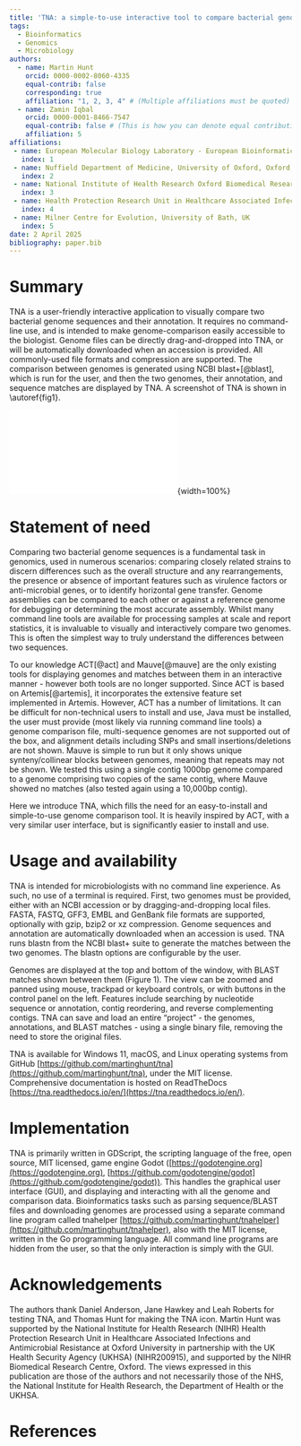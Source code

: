 ```yaml
---
title: 'TNA: a simple-to-use interactive tool to compare bacterial genomes'
tags:
  - Bioinformatics
  - Genomics
  - Microbiology
authors:
  - name: Martin Hunt
    orcid: 0000-0002-8060-4335
    equal-contrib: false
    corresponding: true
    affiliation: "1, 2, 3, 4" # (Multiple affiliations must be quoted)
  - name: Zamin Iqbal
    orcid: 0000-0001-8466-7547
    equal-contrib: false # (This is how you can denote equal contributions between multiple authors)
    affiliation: 5
affiliations:
 - name: European Molecular Biology Laboratory - European Bioinformatics Institute, Hinxton, UK
   index: 1
 - name: Nuffield Department of Medicine, University of Oxford, Oxford, UK
   index: 2
 - name: National Institute of Health Research Oxford Biomedical Research Centre, John Radcliffe Hospital, Headley Way, Oxford, UK
   index: 3
 - name: Health Protection Research Unit in Healthcare Associated Infections and Antimicrobial Resistance, University of Oxford, Oxford, UK
   index: 4
 - name: Milner Centre for Evolution, University of Bath, UK
   index: 5
date: 2 April 2025
bibliography: paper.bib
---
```



# Summary
TNA is a user-friendly interactive application to visually compare two
bacterial genome sequences and their annotation. It requires no command-line
use, and is intended to make genome-comparison easily accessible to the
biologist. Genome files can be directly drag-and-dropped into TNA, or will be
automatically downloaded when an accession is provided. All commonly-used file
formats and compression are supported. The comparison between genomes is
generated using NCBI blast+[@blast], which is run for the user, and then the
two genomes, their annotation, and sequence matches are displayed by TNA. A
screenshot of TNA is shown in \autoref{fig1}.



![Figure 1 Screenshots of TNA comparing the Shigella flexneri 2a genome
GCF\_000007405.1 [@flexneri] - shown at the top - with the Escherichia
coli K-12 substr. MG1655 GCF\_000005845.2 [@k12] - shown at the bottom.
BLAST matches are shown in red when the direction of
the match is the same in both genomes, and in blue when they are in opposite
directions. To reduce noise in the screenshot, only matches of at least 2000bp
and 95% identity are shown (configurable by the user via the panel on the
left). Annotation features on the forward/reverse strand are shown in the
top/bottom of each contig. a) Default view, showing the complete genomes and
their overall structural similarities. b) Zoomed to the base-pair level,
matching nucleotides marked with black lines, SNPs are in orange, and
non-parallel black lines denote indels in the
alignment.\label{fig1}](fig1.pdf){width=100%}


# Statement of need
Comparing two bacterial genome sequences is a fundamental task in genomics,
used in numerous scenarios: comparing closely related strains to discern
differences such as the overall structure and any rearrangements, the presence
or absence of important features such as virulence factors or anti-microbial
genes, or to identify horizontal gene transfer. Genome assemblies can be
compared to each other or against a reference genome for debugging or
determining the most accurate assembly. Whilst many command line tools are
available for processing samples at scale and report statistics, it is
invaluable to visually and interactively compare two genomes. This is often
the simplest way to truly understand the differences between two
sequences.

To our knowledge ACT[@act] and Mauve[@mauve] are the only existing tools
for displaying genomes and matches between them in an interactive manner -
however both tools are no longer supported. Since ACT is based on
Artemis[@artemis], it incorporates the extensive feature set implemented in
Artemis. However, ACT has a number of limitations. It can be difficult for
non-technical users to install and use, Java must be installed, the user must
provide (most likely via running command line tools) a genome comparison file,
multi-sequence genomes are not supported out of the box, and alignment details
including SNPs and small insertions/deletions are not shown. Mauve is simple
to run but it only shows unique synteny/collinear blocks between genomes,
meaning that repeats may not be shown. We tested this using a single contig
1000bp genome compared to a genome comprising two copies of the same contig,
where Mauve showed no matches (also tested again using a 10,000bp contig).

Here we introduce TNA, which fills the need for an easy-to-install and
simple-to-use genome comparison tool. It is heavily inspired by ACT, with a
very similar user interface, but is significantly easier to install and
use.


# Usage and availability
TNA is intended for microbiologists with no command line experience. As such,
no use of a terminal is required. First, two genomes must be provided, either
with an NCBI accession or by dragging-and-dropping local files. FASTA, FASTQ,
GFF3, EMBL and GenBank file formats are supported, optionally with gzip, bzip2
or xz compression. Genome sequences and annotation are automatically
downloaded when an accession is used. TNA runs blastn from the NCBI blast+
suite to generate the matches between the two genomes. The blastn
options are configurable by the user.

Genomes are displayed at the top and bottom of the window, with BLAST matches
shown between them (Figure 1). The view can be zoomed and panned using mouse,
trackpad or keyboard controls, or with buttons in the control panel on the
left. Features include searching by nucleotide sequence or annotation, contig
reordering, and reverse complementing contigs. TNA can save and load an entire
“project” - the genomes, annotations, and BLAST matches - using a single binary
file, removing the need to store the original files.

TNA is available for Windows 11, macOS, and Linux operating systems from
GitHub [https://github.com/martinghunt/tna](https://github.com/martinghunt/tna),
under the MIT license.
Comprehensive documentation is hosted on ReadTheDocs
[https://tna.readthedocs.io/en/](https://tna.readthedocs.io/en/).


# Implementation
TNA is primarily written in GDScript, the scripting language of the free, open
source, MIT licensed, game engine Godot
([https://godotengine.org](https://godotengine.org),
[https://github.com/godotengine/godot](https://github.com/godotengine/godot)).
This handles the graphical user
interface (GUI), and displaying and interacting with all the genome and
comparison data. Bioinformatics tasks such as parsing sequence/BLAST files and
downloading genomes are processed using a separate command line program called
tnahelper
[https://github.com/martinghunt/tnahelper](https://github.com/martinghunt/tnahelper),
also with the MIT license, written in the Go programming language. All command
line programs are hidden from the user, so that the only interaction is simply
with the GUI.


# Acknowledgements
The authors thank Daniel Anderson, Jane Hawkey and Leah Roberts for testing
TNA, and Thomas Hunt for making the TNA icon.
Martin Hunt was supported by the National Institute for Health Research (NIHR)
Health Protection Research Unit in Healthcare Associated Infections and
Antimicrobial Resistance at Oxford University in partnership with the UK
Health Security Agency (UKHSA) (NIHR200915), and supported by the NIHR
Biomedical Research Centre, Oxford. The views expressed in this publication
are those of the authors and not necessarily those of the NHS, the National
Institute for Health Research, the Department of Health or the UKHSA.


# References
